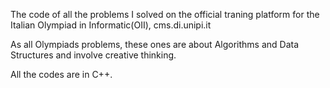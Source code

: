 The code of all the problems I solved on the official traning platform for the Italian Olympiad in Informatic(OII), cms.di.unipi.it

As all Olympiads problems, these ones are about Algorithms and Data Structures and involve creative thinking.

All the codes are in C++.
